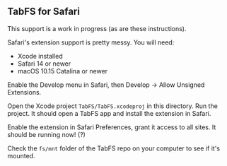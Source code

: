 ## TabFS for Safari

This support is a work in progress (as are these instructions).

Safari's extension support is pretty messy. You will need:

- Xcode installed
- Safari 14 or newer
- macOS 10.15 Catalina or newer

Enable the Develop menu in Safari, then Develop -> Allow Unsigned
Extensions.

Open the Xcode project `TabFS/TabFS.xcodeproj` in this directory. Run
the project. It should open a TabFS app and install the extension in
Safari.

Enable the extension in Safari Preferences, grant it access to all
sites. It should be running now! (?)

Check the `fs/mnt` folder of the TabFS repo on your computer to see if
it's mounted.
